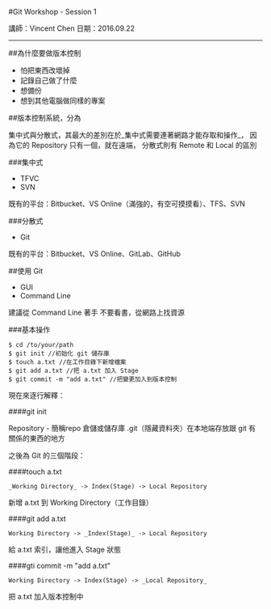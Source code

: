 #Git Workshop - Session 1

講師：Vincent Chen 日期：2016.09.22

---

##為什麼要做版本控制
* 怕把東西改壞掉
* 記錄自己做了什麼
* 想備份
* 想到其他電腦做同樣的專案

##版本控制系統，分為

集中式與分散式，其最大的差別在於_集中式需要連著網路才能存取和操作_，
因為它的 Repository 只有一個，就在遠端，
分散式則有 Remote 和 Local 的區別

###集中式
* TFVC
* SVN

既有的平台：Bitbucket、VS Online（滿強的，有空可摸摸看）、TFS、SVN

###分散式

* Git

既有的平台：Bitbucket、VS Online、GitLab、GitHub


##使用 Git

* GUI
* Command Line

建議從 Command Line 著手
不要看書，從網路上找資源

###基本操作

	$ cd /to/your/path
	$ git init //初始化 git 儲存庫
	$ touch a.txt //在工作目錄下新增檔案
	$ git add a.txt //把 a.txt 加入 Stage
	$ git commit -m "add a.txt" //把變更加入到版本控制

現在來逐行解釋：

####git init

Repository - 簡稱repo 倉儲或儲存庫
.git（隱藏資料夾）在本地端存放跟 git 有關係的東西的地方

之後為 Git 的三個階段：

####touch a.txt

	_Working Directory_ -> Index(Stage) -> Local Repository
	
新增 a.txt 到 Working Directory（工作目錄）


####git add a.txt
	
	Working Directory -> _Index(Stage)_ -> Local Repository

給 a.txt 索引，讓他進入 Stage 狀態

####gti commit -m "add a.txt"

	Working Directory -> Index(Stage) -> _Local Repository_

把 a.txt 加入版本控制中
